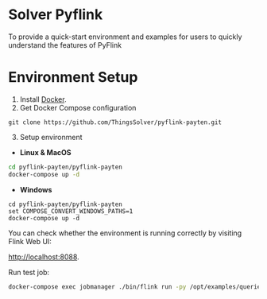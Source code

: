 # Solver Pyflink
To provide a quick-start environment and examples for users to quickly understand the features of PyFlink

# Environment Setup

1. Install [Docker](https://www.docker.com). 
2. Get Docker Compose configuration
```
git clone https://github.com/ThingsSolver/pyflink-payten.git
```
3. Setup environment
* **Linux & MacOS**

```bash
cd pyflink-payten/pyflink-payten
docker-compose up -d
```

* **Windows**

```
cd pyflink-payten/pyflink-payten
set COMPOSE_CONVERT_WINDOWS_PATHS=1
docker-compose up -d
```

You can check whether the environment is running correctly 
by visiting Flink Web UI:

[http://localhost:8088](http://localhost:8088).

Run test job:

```bash
docker-compose exec jobmanager ./bin/flink run -py /opt/examples/queries/1-word_count.py
```
